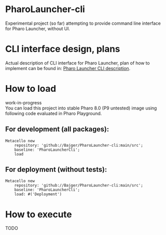 # PharoLauncher-cli
Experimental project (so far) attempting to provide command line interface for Pharo Launcher, without UI.

# CLI interface design, plans
Actual description of CLI interface for Pharo Launcher, plan of how to implement can be found in: [Pharo Launcher CLI description](PharoLauncherCmdLine-description.md). 

# How to load
work-in-progress  
You can load this project into stable Pharo 8.0 (P9 untested) image using following code evaluated in Pharo Playground.
## For development (all packages):  
```
Metacello new
	repository: 'github://Bajger/PharoLauncher-cli:main/src';
	baseline: 'PharoLauncherCli';
	load
```

## For deployment (without tests):  
```
Metacello new
	repository: 'github://Bajger/PharoLauncher-cli:main/src';
	baseline: 'PharoLauncherCli';
	load: #('Deployment')
```

# How to execute
TODO
